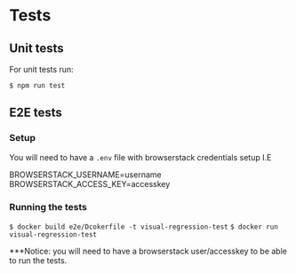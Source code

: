 # Tests

## Unit tests

For unit tests run:

`$ npm run test`

## E2E tests

### Setup

You will need to have a `.env` file with browserstack credentials setup I.E

BROWSERSTACK_USERNAME=username
BROWSERSTACK_ACCESS_KEY=accesskey

### Running the tests

`$ docker build e2e/Dcokerfile -t visual-regression-test`
`$ docker run visual-regression-test`

***Notice: you will need to have a browserstack user/accesskey to be able to run the tests.
